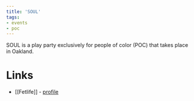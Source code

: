```yaml
---
title: 'SOUL'
tags:
- events
- poc
---
```


SOUL is a play party exclusively for people of color (POC) that takes place in Oakland.

# Links
- [[Fetlife]] - [profile](https://fetlife.com/users/10276979)